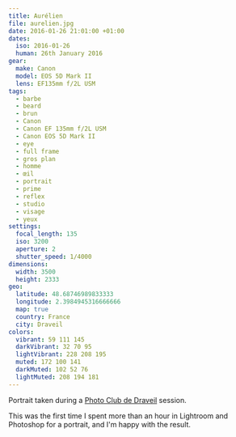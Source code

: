 ```yaml
---
title: Aurélien
file: aurelien.jpg
date: 2016-01-26 21:01:00 +01:00
dates:
  iso: 2016-01-26
  human: 26th January 2016
gear:
  make: Canon
  model: EOS 5D Mark II
  lens: EF135mm f/2L USM
tags:
  - barbe
  - beard
  - brun
  - Canon
  - Canon EF 135mm f/2L USM
  - Canon EOS 5D Mark II
  - eye
  - full frame
  - gros plan
  - homme
  - œil
  - portrait
  - prime
  - reflex
  - studio
  - visage
  - yeux
settings:
  focal_length: 135
  iso: 3200
  aperture: 2
  shutter_speed: 1/4000
dimensions:
  width: 3500
  height: 2333
geo:
  latitude: 48.68746989833333
  longitude: 2.3984945316666666
  map: true
  country: France
  city: Draveil
colors:
  vibrant: 59 111 145
  darkVibrant: 32 70 95
  lightVibrant: 228 208 195
  muted: 172 100 141
  darkMuted: 102 52 76
  lightMuted: 208 194 181
---
```


Portrait taken during a <a href="https://photo-club-draveil.fr/">Photo Club de Draveil</a> session.

This was the first time I spent more than an hour in Lightroom and Photoshop for a portrait, and I'm happy with the result.
